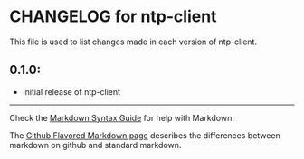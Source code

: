 # CHANGELOG for ntp-client

This file is used to list changes made in each version of ntp-client.

## 0.1.0:

* Initial release of ntp-client

- - -
Check the [Markdown Syntax Guide](http://daringfireball.net/projects/markdown/syntax) for help with Markdown.

The [Github Flavored Markdown page](http://github.github.com/github-flavored-markdown/) describes the differences between markdown on github and standard markdown.
